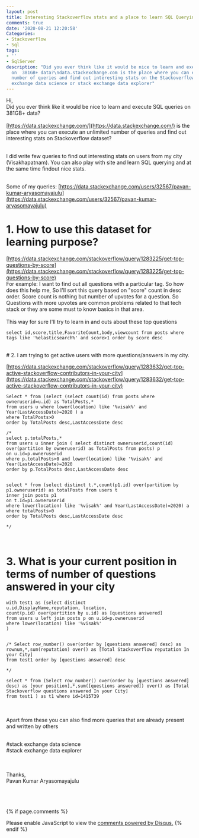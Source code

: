 ```yaml
---
layout: post
title: Interesting Stackoverflow stats and a place to learn SQL Querying
comments: true
date: '2020-08-21 12:20:58'
Categories:
- Stackoverflow
- Sql
tags:
- ''
- SqlServer
description: "Did you ever think like it would be nice to learn and execute SQL queries
  on  381GB+ data?\ndata.stackexchange.com is the place where you can execute an unlimited
  number of queries and find out interesting stats on the Stackoverflow dataset. \nstack
  exchange data science or stack exchange data explorer"
---
```


Hi,<br>
Did you ever think like it would be nice to learn and execute SQL queries on  381GB+ data?
<br><br>
[https://data.stackexchange.com/](https://data.stackexchange.com/) is the place where you can execute an unlimited number of queries and find out interesting stats on Stackoverflow dataset?
<br><br>

I did write few queries to find out interesting stats on users from my city (Visakhapatnam). You can also play with site and learn SQL querying and at the same time findout nice stats. <br><br>

Some of my queries:
[https://data.stackexchange.com/users/32567/pavan-kumar-aryasomayajulu](https://data.stackexchange.com/users/32567/pavan-kumar-aryasomayajulu)
# 1. How to use this dataset for learning purpose?<br>
[https://data.stackexchange.com/stackoverflow/query/1283225/get-top-questions-by-score](https://data.stackexchange.com/stackoverflow/query/1283225/get-top-questions-by-score)<br>
For example: I want to find out all questions with a particular tag. So how does this help me, So I'll sort this query based on "score" count in desc order. Score count is nothing but number of upvotes for a question. So Questions with more upvotes are common problems related to that tech stack or they are some must to know basics in that area.
<br><br>
This way for sure I'll try to learn in and outs about these top questions

```
select id,score,title,FavoriteCount,body,viewcount from posts where tags like '%elasticsearch%' and score>1 order by score desc
```

<br>
# 2. I am trying to get active users with more questions/answers in my city.

[https://data.stackexchange.com/stackoverflow/query/1283632/get-top-active-stackoverflow-contributors-in-your-city](https://data.stackexchange.com/stackoverflow/query/1283632/get-top-active-stackoverflow-contributors-in-your-city)

```
Select * from (select (select count(id) from posts where owneruserid=u.id) as TotalPosts,*
from users u where lower(location) like '%visak%' and Year(LastAccessDate)=2020 ) a
where TotalPosts>0
order by TotalPosts desc,LastAccessDate desc

/*
select p.totalPosts,*
from users u inner join ( select distinct owneruserid,count(id) over(partition by owneruserid) as TotalPosts from posts) p
on u.id=p.owneruserid
where p.totalPosts>0 and lower(location) like '%visak%' and Year(LastAccessDate)=2020
order by p.TotalPosts desc,LastAccessDate desc


select * from (select distinct t.*,count(p1.id) over(partition by p1.owneruserid) as totalPosts from users t 
inner join posts p1
on t.Id=p1.owneruserid
where lower(location) like '%visak%' and Year(LastAccessDate)=2020) a
where totalPosts>0 
order by TotalPosts desc,LastAccessDate desc

*/
```
<br>

# 3. What is your current position in terms of number of questions answered in your city
```
with test1 as (select distinct
u.id,DisplayName,reputation, location,
count(p.id) over(partition by u.id) as [questions answered]
from users u left join posts p on u.id=p.owneruserid
where lower(location) like '%visak%'
)


/* Select row_number() over(order by [questions answered] desc) as rownum,*,sum(reputation) over() as [Total Stackoverflow reputation In your City]
from test1 order by [questions answered] desc

*/

select * from (Select row_number() over(order by [questions answered] desc) as [your position],*,sum([questions answered]) over() as [Total Stackoverflow questions answered In your City]
from test1 ) as t1 where id=1415739
```


<br><br>
Apart from these you can also find more queries that are already present and written by others<br><br>


#stack exchange data science <br>
#stack exchange data explorer

<br>
<br>
Thanks,<br>
Pavan Kumar Aryasomayajulu

<br><br><br>
{% if page.comments %}
<div id="disqus_thread"></div>
<script>
	
/**
*  RECOMMENDED CONFIGURATION VARIABLES: EDIT AND UNCOMMENT THE SECTION BELOW TO INSERT DYNAMIC VALUES FROM YOUR PLATFORM OR CMS.
*  LEARN WHY DEFINING THESE VARIABLES IS IMPORTANT: https://disqus.com/admin/universalcode/#configuration-variables*/

var disqus_config = function () {
this.page.identifier = 21082020312; // Replace PAGE_IDENTIFIER with your page's unique identifier variable
};

(function() { // DON'T EDIT BELOW THIS LINE
var d = document, s = d.createElement('script');
s.src = 'https://xyzcoder1.disqus.com/embed.js';
s.setAttribute('data-timestamp', +new Date());
(d.head || d.body).appendChild(s);
})();
</script>
<noscript>Please enable JavaScript to view the <a href="https://disqus.com/?ref_noscript">comments powered by Disqus.</a></noscript>
{% endif %}

